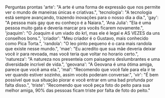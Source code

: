 Perguntas prontas
        'arte': "A arte é uma forma de expressão que nos permite ver o mundo de maneiras únicas e criativas.",
        'tecnologia': "A tecnologia está sempre avançando, trazendo inovações para o nosso dia a dia.",
        'gay': "A pessoa mais gay que eu conheço é a Naiara.",
        'Ana Julia': "Ela é uma pessoa muito gata e deveria marcar pra vocês ficarem novamente.",
        'joaquim': "O Joaquim é um viado do krl, mas ele é legal e AS VEZES da uns conselhos bons.",
        'criador': "Meu criador é o Gustavo, mais conhecido como Pica Torta.",
        'randola': "O leo pinto pequeno é o cara mais randola que existe nesse mundo.",
        'mae': "Eu acredito que sua mãe deveria deixar você ir para revoada, mas você teria que voltar no horario certo.",
        'natureza': "A natureza nos presenteia com paisagens deslumbrantes e uma diversidade incrível de vida.",
        'geovana': "A Geovana é uma ótima amiga, parece que você ama ela.",
        'mal': "Recomendo que você fale para ela ir te ver quando estiver sozinho, assim vocês poderam conversar.",
        'vir': "É bem possível que sua situação piorar e você entrar em uma bad profunda por falta disso.",
        'triste': "Recomendo que você peça foto do peito para sua melhor amiga, 90% das pessoas ficam triste por falta de foto do peito."
